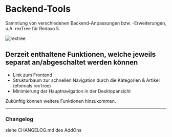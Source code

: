 ﻿Backend-Tools
=============

Sammlung von verschiedenen Backend-Anpassungen bzw. -Erweiterungen, u.A. rexTree für Redaxo 5.

![rextree](https://user-images.githubusercontent.com/4291047/78261347-6cdb1100-74ff-11ea-9c3b-b16eb212a8d3.jpg)

Derzeit enthaltene Funktionen, welche jeweils separat an/abgeschaltet werden können
-----------------------------------------------------------------------------------
- Link zum Frontend
- Strukturbaum zur schnellen Navigation durch die Kategorien & Artikel (ehemals rexTree)
- Minimierung der Hauptnavigation in der Desktopansicht

Zukünftig können weitere Funktionen hinzukommen.

-----

### Changelog
siehe CHANGELOG.md des AddOns